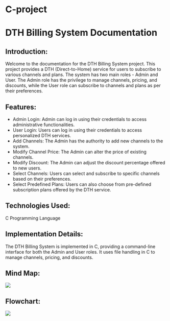 # C-project
  <h1>DTH Billing System Documentation</h1>

<h2>Introduction:</h2>
<p>Welcome to the documentation for the DTH Billing System project. This project provides a DTH (Direct-to-Home) service for users to subscribe to various channels and plans. The system has two main roles - Admin and User. The Admin role has the privilege to manage channels, pricing, and discounts, while the User role can subscribe to channels and plans as per their preferences.</p>

<h2>Features:</h2>
<ul>
    <li>Admin Login: Admin can log in using their credentials to access administrative functionalities.</li>
    <li>User Login: Users can log in using their credentials to access personalized DTH services.</li>
    <li>Add Channels: The Admin has the authority to add new channels to the system.</li>
    <li>Modify Channel Price: The Admin can alter the price of existing channels.</li>
    <li>Modify Discount: The Admin can adjust the discount percentage offered to new users.</li>
    <li>Select Channels: Users can select and subscribe to specific channels based on their preferences.</li>
    <li>Select Predefined Plans: Users can also choose from pre-defined subscription plans offered by the DTH service.</li>
</ul>

<h2>Technologies Used:</h2>
<p>C Programming Language</p>

<h2>Implementation Details:</h2>
<p>The DTH Billing System is implemented in C, providing a command-line interface for both the Admin and User roles. It uses file handling in C to manage channels, pricing, and discounts.</p>

<h2>Mind Map:</h2>
<img src="https://github.com/vaibhav-gosavi/C-project/blob/main/My%20First%20Board.jpg">



<h2>Flowchart:</h2>
<img src="https://github.com/vaibhav-gosavi/C-project/blob/main/images/flowchart.jpg">

